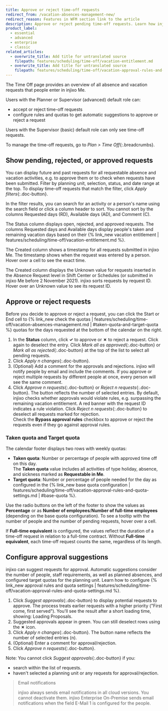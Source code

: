 ```yaml
---
title: Approve or reject time-off requests
redirect_from: /vacation-absences-management-new/
redirect_reason: Features in WFM section link to the article
description: Approve or reject pending time-off requests. Learn how injixo can suggest which requests to approve based on your needs.
product_label:
  - essential
  - advanced
  - enterprise
  - classic
related_articles:
  - overwrite_title: Add title for untranslated source
    filepath: features/scheduling/time-off/vacation-entitlement.md
  - overwrite_title: Add title for untranslated source
    filepath: features/scheduling/time-off/vacation-approval-rules-and-quota-settings.md
---
```


The Time Off page provides an overview of all absence and vacation requests that people enter in injixo Me.

Users with the Planner or Supervisor (advanced) default role can:
-  accept or reject time-off requests
-  configure rules and quotas to get automatic suggestions to approve or reject a request

Users with the Supervisor (basic) default role can only see time-off requests.

To manage the time-off requests, go to _Plan > Time Off_{:.breadcrumbs}.

## Show pending, rejected, or approved requests

You can display future and past requests for all requestable absence and vacation activities, e.g. to approve them or to check when requests have been submitted. Filter by planning unit, selection, status, and date range at the top. To display time-off requests that match the filter, click _Apply filters_{:.doc-button}.

In the filter results, you can search for an activity or a person's name using the search field or click a column header to sort. You cannot sort by the columns Requested days (RD),  Available days (AD), and Comment (C).

The Status column displays open, rejected, and approved requests. The columns Requested days and Available days display people's taken and remaining vacation days based on their {% link_new vacation entitlement | features/scheduling/time-off/vacation-entitlement.md %}.

The Created column shows a timestamp for all requests submitted in injixo Me. The timestamp shows when the request was entered by a person. Hover over a cell to see the exact time.

The Created column displays the Unknown value for requests inserted in the Absence Request level in Shift Center or Schedules (or submitted in injixo Me before 2 November 2021). injixo sorts requests by request ID. Hover over an Unknown value to see its request ID.

## Approve or reject requests

Before you decide to approve or reject a request, you can click the Start or End cell to {% link_new check the quotas | features/scheduling/time-off/vacation-absences-management.md | #taken-quota-and-target-quota %}
quotas for the days requested at the bottom of the calendar on the right.

1. In the **Status** column, click **✓** to approve or **✗** to reject a request. Click again to deselect the entry.
  Click _Mark all as approved_{:.doc-button} or _Mark all as rejected_{:.doc-button} at the top of the list to select all pending requests.
2. Click _Apply n changes_{:.doc-button}.
3. (Optional) Add a comment for the approvals and rejections.
  injixo will notify people by email and include the comments. If you approve or reject multiple requests by different people at once, every person will see the same comment.
4. Click _Approve n requests_{:.doc-button} or _Reject n requests_{:.doc-button}. The button reflects the number of selected entries. 
    By default, injixo checks whether approvals would violate rules, e.g. surpassing the remaining vacation entitlement. A red banner with the request ID indicates a rule violation. Click _Reject n requests_{:.doc-button} to deselect all requests marked for rejection.     
    Check the **Bypass approval rules** checkbox to approve or reject the requests even if they go against approval rules.

### Taken quota and Target quota

The calendar footer displays two rows with weekly quotas:

- **Taken quota**: Number or percentage of people with approved time off on this day.<br>The **Taken quota** value includes all activities of type holiday, absence, and sickness marked as **Requestable in Me**.
- **Target quota**: Number or percentage of people needed for the day as configured in the {% link_new base quota configuration | features/scheduling/time-off/vacation-approval-rules-and-quota-settings.md | #base-quota %}.

Use the radio buttons on the left of the footer to show the values as **Percentage** or as **Number of employees**/**Number of full-time employees** (depending on the base quota configuration).
To see a tooltip with the number of people and the number of pending requests, hover over a cell.

If **Full-time equivalent** is configured, the values reflect the duration of a time-off request in relation to a full-time contract. Without **Full-time equivalent**, each time-off request counts the same, regardless of its length.

## Configure approval suggestions

injixo can suggest requests for approval. Automatic suggestions consider the number of people, staff requirements, as well as planned absences, and configured target quotas for the planning unit. Learn how to configure {% link_new approval rules and quota settings | features/scheduling/time-off/vacation-approval-rules-and-quota-settings.md %}.

1. Click _Suggest approvals_{:.doc-button} to display potential requests to approve. The process treats earlier requests with a higher priority ("First come, first served"). You'll see the result after a short loading time, showing: Loading Proposals.
2. Suggested approvals appear in green. You can still deselect rows using the **✗** icon.
3. Click _Apply n changes_{:.doc-button}. The button name reflects the number of selected entries (n).
4. (Optional) Enter a comment for approval/rejection.
5. Click _Approve n requests_{:.doc-button}.

Note: You cannot click _Suggest approvals_{:.doc-button} if you:

- search within the list of requests.
- haven't selected a planning unit or any requests for approval/rejection.

> Email notifications
>
> injixo always sends email notifications in all cloud versions. You cannot deactivate them. injixo Enterprise On-Premise sends email notifications when the field E-Mail 1 is configured for the people.
